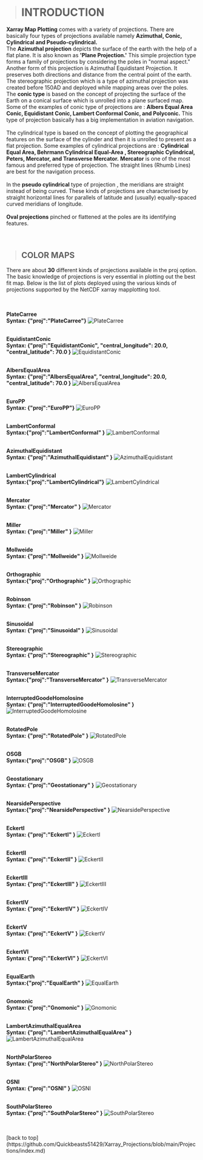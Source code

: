 > # INTRODUCTION

**Xarray Map Plotting** comes with a variety of projections. There are basically four types of projections available namely **Azimuthal, Conic, Cylindrical and Pseudo-cylindrical.**<br>
The **Azimuthal projection** depicts the surface of the earth with the help of a flat plane. It is also known as **'Plane Projection.'** This simple projection type forms a family of projections by considering the poles in "normal aspect." Another form of this projection is Azimuthal Equidistant Projection. It preserves both directions and distance from the central point of the earth. The stereographic projection which is a type of azimuthal projection was created before 150AD and deployed while mapping areas over the poles.
The **conic type** is based on the concept of projecting the surface of the Earth on a conical surface which is unrolled into a plane  surfaced map. Some of the examples of conic type of projections are : **Albers Equal Area Conic, Equidistant Conic, Lambert Conformal Conic, and Polyconic.** This type of projection basically has a big implementation in aviation navigation.<br><br> The cylindrical type is based on the concept of plotting the geographical features on the surface of the cylinder and then it is unrolled to present as a flat projection. Some examples of cylindrical projections are : **Cylindrical Equal Area, Behrmann Cylindrical Equal-Area , Stereographic Cylindrical, Peters, Mercator, and Transverse Mercator.** **Mercator** is one of the most famous and preferred type of projection. The straight lines (Rhumb Lines) are best for the navigation process.
<br><br>In the **pseudo cylindrical** type of projection , the meridians are straight instead of being curved. These kinds of projections are characterised by straight horizontal lines for parallels of latitude and (usually) equally-spaced curved meridians of longitude. <br><br>**Oval projections** pinched or flattened at the poles are its identifying features.
<br> <br> <br>
> ## COLOR MAPS
There are about **30** different kinds of projections available in the proj option. The basic knowledge of projections is very essential in plotting out the best fit map. Below is the list of plots deployed using the various kinds of projections supported by the NetCDF xarray mapplotting tool.<br><br>


<br>**PlateCarree** <br>
**Syntax: {"proj":"PlateCarree"}**
![PlateCarree](images/PlateCarree.png)

<br> **EquidistantConic** <br>
**Syntax: {"proj":"EquidistantConic", "central_longitude": 20.0, "central_latitude": 70.0 }**
![EquidistantConic](images/EquidistantConic.png)


<br> **AlbersEqualArea** <br>
**Syntax: {"proj":"AlbersEqualArea", "central_longitude": 20.0, "central_latitude": 70.0 }**
![AlbersEqualArea](images/AlbersEqualArea.png)


<br> **EuroPP** <br>
**Syntax: {"proj":"EuroPP"}**
![EuroPP](images/EuroPP.png)

<br> **LambertConformal** <br>
**Syntax:{"proj":"LambertConformal"  }**
![LambertConformal](images/LambertConformal.png)

<br> **AzimuthalEquidistant** <br>
**Syntax: {"proj":"AzimuthalEquidistant" }**
![AzimuthalEquidistant](images/AzimuthalEquidistant.png)


<br> **LambertCylindrical** <br>
**Syntax:{"proj":"LambertCylindrical"}**
![LambertCylindrical](images/LambertCylindrical.png)

<br> **Mercator** <br>
**Syntax: {"proj":"Mercator" }**
![Mercator](images/Mercator.png)

<br> **Miller** <br>
**Syntax: {"proj":"Miller"  }**
![Miller](images/Miller.png)


<br> **Mollweide** <br>
**Syntax: {"proj":"Mollweide" }**
![Mollweide](images/Mollweide.png)

<br> **Orthographic** <br>
**Syntax:{"proj":"Orthographic"  }**
![Orthographic](images/Orthographic.png)

<br> **Robinson** <br>
**Syntax: {"proj":"Robinson"  }**
![Robinson](images/Robinson.png)

<br> **Sinusoidal** <br>
**Syntax: {"proj":"Sinusoidal"  }**
![Sinusoidal](images/sinusoidal.png)

<br> **Stereographic** <br>
**Syntax: {"proj":"Stereographic"  }**
![Stereographic](images/Stereographic.png)

<br> **TransverseMercator** <br>
**Syntax:{"proj":"TransverseMercator"  }**
![TransverseMercator](images/TransverseMercator.png)



<br> **InterruptedGoodeHomolosine** <br>
**Syntax: {"proj":"InterruptedGoodeHomolosine"  }**
![InterruptedGoodeHomolosine](images/InterruptedGoodeHomolosine.png)

<br> **RotatedPole** <br>
**Syntax: {"proj":"RotatedPole"  }**
![RotatedPole](images/RotatedPole.png)

<br> **OSGB** <br>
**Syntax:{"proj":"OSGB"  }**
![OSGB](images/OSGB.png)



<br> **Geostationary** <br>
**Syntax: {"proj":"Geostationary"  }**
![Geostationary](images/Geostationary.png)

<br> **NearsidePerspective** <br>
**Syntax:{"proj":"NearsidePerspective" }**
![NearsidePerspective](images/NearsidePerspective.png)

<br> **EckertI** <br>
**Syntax: {"proj":"EckertI" }**
![EckertI](images/EckertI.png)

<br> **EckertII** <br>
**Syntax: {"proj":"EckertII" }**
![EckertII](images/EckertII.png)

<br> **EckertIII** <br>
**Syntax: {"proj":"EckertIII" }**
![EckertIII](images/EckertIII.png)

<br> **EckertIV** <br>
**Syntax: {"proj":"EckertIV" }**
![EckertIV](images/EckertIV.png)

<br> **EckertV** <br>
**Syntax: {"proj":"EckertV" }**
![EckertV](images/EckertV.png)

<br> **EckertVI** <br>
**Syntax: {"proj":"EckertVI" }**
![EckertVI](images/EckertVI.png)

<br> **EqualEarth** <br>
**Syntax:{"proj":"EqualEarth" }**
![EqualEarth](images/EqualEarth.png)

<br> **Gnomonic** <br>
**Syntax: {"proj":"Gnomonic" }**
![Gnomonic](images/Gnomonic.png)

<br> **LambertAzimuthalEqualArea** <br>
**Syntax: {"proj":"LambertAzimuthalEqualArea" }**
![LambertAzimuthalEqualArea](images/LambertAzimuthalEqualArea.png)


<br> **NorthPolarStereo** <br>
**Syntax: {"proj":"NorthPolarStereo" }**
![NorthPolarStereo](images/NorthPolarStereo.png)

<br> **OSNI** <br>
**Syntax: {"proj":"OSNI" }**
![OSNI](images/OSNI.png)

<br> **SouthPolarStereo** <br>
**Syntax: {"proj":"SouthPolarStereo" }**
![SouthPolarStereo](images/SouthPolarStereo.png)


<br>
<br>
[back to top](https://github.com/Quickbeasts51429/Xarray_Projections/blob/main/Projections/index.md)
